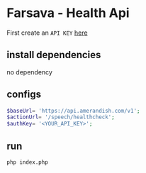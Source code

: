 
# Farsava - Health Api

First create an `API KEY` [here](https://panel.amerandish.com/)

## install dependencies

no dependency

## configs
```php
$baseUrl= 'https://api.amerandish.com/v1';
$actionUrl= '/speech/healthcheck';
$authKey= '<YOUR_API_KEY>';

```

## run

```bash
php index.php
```